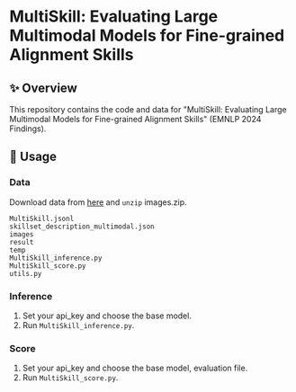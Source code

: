 # MultiSkill: Evaluating Large Multimodal Models for Fine-grained Alignment Skills




## :sparkles: Overview

This repository contains the code and data for "MultiSkill: Evaluating Large Multimodal Models for Fine-grained Alignment Skills" (EMNLP 2024 Findings).

## :rotating_light: Usage


### Data
Download data from [here](https://huggingface.co/datasets/HIT-TMG/MultiSkill) and `unzip` images.zip.
```
MultiSkill.jsonl
skillset_description_multimodal.json
images
result
temp
MultiSkill_inference.py
MultiSkill_score.py
utils.py
```

### Inference
1) Set your api_key and choose the base model.
2) Run `MultiSkill_inference.py`.

### Score
1) Set your api_key and choose the base model, evaluation file.
2) Run `MultiSkill_score.py`.




